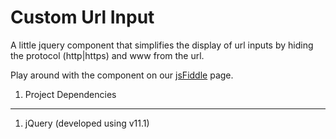 Custom Url Input
================


A little jquery component that simplifies the display of url inputs by hiding the protocol (http|https) and www from the url.

Play around with the component on our [jsFiddle](https://jsfiddle.net/luket28/ufeahnwk/2/) page.

1) Project Dependencies
--------------------------------------

1. jQuery (developed using v11.1)
